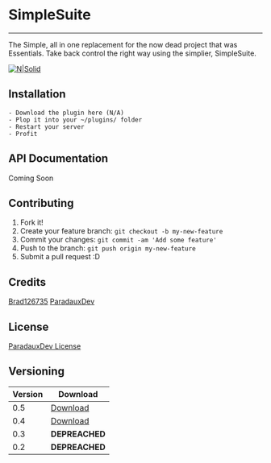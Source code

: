# SimpleSuite
*****
The Simple, all in one replacement for the now dead project that was Essentials. Take back control the right way using the simplier, SimpleSuite.

[![N|Solid](https://arthorian.com/ppa.jpg)](https://arthorian.com)

## Installation

    - Download the plugin here (N/A)
    - Plop it into your ~/plugins/ folder
    - Restart your server
    - Profit

## API Documentation

Coming Soon

## Contributing

1. Fork it!
2. Create your feature branch: `git checkout -b my-new-feature`
3. Commit your changes: `git commit -am 'Add some feature'`
4. Push to the branch: `git push origin my-new-feature`
5. Submit a pull request :D

## Credits

[Brad126735](https://github.com/Brad126735)
[ParadauxDev](https://paradaux.pw)

## License

[ParadauxDev License](https://paradaux.pw/dev/licence.txt)




## Versioning

| Version| Download |
| ------ | ------ |
| 0.5 | [Download](https://github.com/ParadauxDev/SimpleSuite/releases/tag/0.5)    |
| 0.4 | [Download](https://github.com/ParadauxDev/SimpleSuite/releases/tag/0.4)    |
| 0.3 | **DEPREACHED** |
| 0.2 | **DEPREACHED** |
